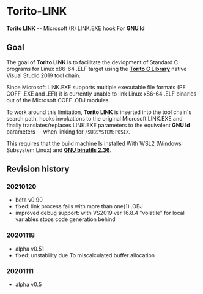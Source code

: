 # Torito-LINK

**Torito LINK** -- Microsoft (R) LINK.EXE hook For **GNU ld**

## Goal
The goal of **Torito LINK** is to  facilitate the devlopment of Standard C programs for Linux x86-64 .ELF target
using the [**Torito C Library**](https://github.com/KilianKegel/torito-C-Library#torito-c-library) native Visual 
Studio 2019 tool chain.

Since Microsoft LINK.EXE supports multiple executable file formats (PE COFF .EXE and .EFI)
it is currently unable to link Linux x86-64 .ELF binaries out of the Microsoft COFF .OBJ modules.

To work around this limitation, **Torito LINK** is inserted into the tool chain's search path,
hooks invokations to the original Microsoft LINK.EXE and finally translates/replaces
LINK.EXE parameters to the equivalent **GNU ld** parameters -- when linking for `/SUBSYSTEM:POSIX`.

This requires that the build machine Is installed With WSL2 (Windows Subsystem Linux) and [**GNU binutils 2.36**](https://sourceware.org/pub/binutils/releases/binutils-2.36.tar.xz).


## Revision history
### 20210120
* beta v0.90
* fixed: link process fails with more than one(1) .OBJ
* improved debug support: with VS2019 ver 16.8.4 "volatile" for local variables stops
  code generation behind

### 20201118
* alpha v0.51
* fixed: unstability due To miscalculated buffer allocation

### 20201111
* alpha v0.5
